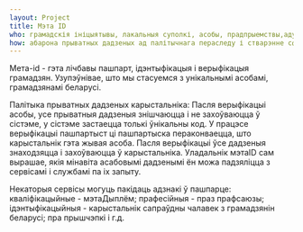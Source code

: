 ```yaml
---
layout: Project
title: Мэта ID
who: грамадскія ініцыятывы, лакальныя суполкі, асобы, прадпрыемствы,адукацыйныя платформы, грамадскія сэрвісы, дзяржорганы. 
how: абарона прыватных дадзеных ад палітычнага пераследу і стварэнне сферы даверу. 
---
```

Метa-id - гэта лічбавы пашпарт, ідэнтыфікацыя і верыфікацыя грамадзян. Узупэўнівае, што мы стасуемся з унікальнымі асобамі, грамадзянамі беларусі. 

Палітыка прыватных дадзеных карыстальніка:
Пасля верыфікацыі асобы, усе прыватныя дадзеныя знішчаюцца і не захоўваюцца ў сістэме, у сістэме застаецца толькі ўнікальны код. У працэсе верыфікацыі пашпартыст ці пашпартыска пераконваецца, што карыстальнік гэта жывая асоба. Пасля верыфікацыі ўсе дадзеныя знаходзяцца і захоўваюцца ў карыстальніка. Уладальнік мэтаID сам вырашае, якія мінавіта асабовымі дадзенымі ён можа падзяліцца з сервісамі і службамі па іх запыту. 

Некаторыя сервісы могуць пакідаць адзнакі ў пашпарце: кваліфікацыйные - мэтаДыплём; прафесійныя - праз прафсаюзы; ідэнтыфікацыйныя - карыстальнік сапраўдны чалавек з грамадзянін беларусі; пра прышчэпкі і г.д. 
